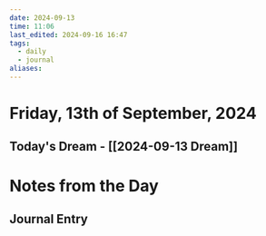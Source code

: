 ```yaml
---
date: 2024-09-13
time: 11:06
last_edited: 2024-09-16 16:47
tags:
  - daily
  - journal
aliases: 
---
```

# Friday, 13th of September, 2024

## Today's Dream - [[2024-09-13 Dream]]

# Notes from the Day
## Journal Entry
